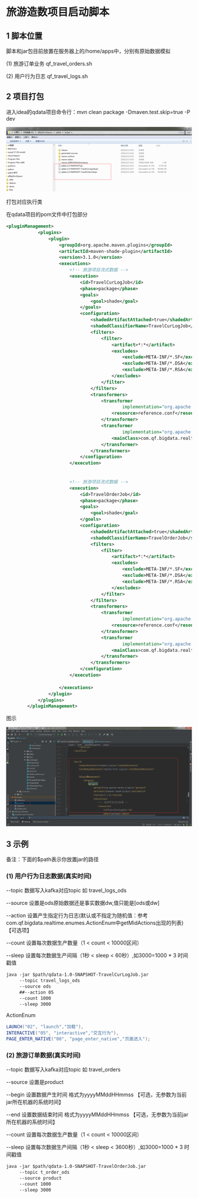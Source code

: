 # 旅游造数项目启动脚本

## 1 脚本位置

脚本和jar包目前放置在服务器上的/home/apps中，分别有原始数据模拟

(1) 旅游订单业务 qf_travel_orders.sh 

(2) 用户行为日志 qf_travel_logs.sh



## 2 项目打包

进入idea的qdata项目命令行：mvn clean package -Dmaven.test.skip=true -P dev



![](pic\qdata_package.png)



打包对应执行类

在qdata项目的pom文件中打包部分

```xml
<pluginManagement>
            <plugins>
                <plugin>
                    <groupId>org.apache.maven.plugins</groupId>
                    <artifactId>maven-shade-plugin</artifactId>
                    <version>3.1.0</version>
                    <executions>
                        <!-- 旅游项目流式数据 -->
                        <execution>
                            <id>TravelCurLogJob</id>
                            <phase>package</phase>
                            <goals>
                                <goal>shade</goal>
                            </goals>
                            <configuration>
                                <shadedArtifactAttached>true</shadedArtifactAttached>
                                <shadedClassifierName>TravelCurLogJob</shadedClassifierName>
                                <filters>
                                    <filter>
                                        <artifact>*:*</artifact>
                                        <excludes>
                                            <exclude>META-INF/*.SF</exclude>
                                            <exclude>META-INF/*.DSA</exclude>
                                            <exclude>META-INF/*.RSA</exclude>
                                        </excludes>
                                    </filter>
                                </filters>
                                <transformers>
                                    <transformer
                                            implementation="org.apache.maven.plugins.shade.resource.AppendingTransformer">
                                        <resource>reference.conf</resource>
                                    </transformer>
                                    <transformer
                                            implementation="org.apache.maven.plugins.shade.resource.ManifestResourceTransformer">
                                        <mainClass>com.qf.bigdata.realtime.util.data.travel.logs.TravelCurLogHelper</mainClass>
                                    </transformer>
                                </transformers>
                            </configuration>
                        </execution>


                        <!-- 旅游项目流式数据 -->
                        <execution>
                            <id>TravelOrderJob</id>
                            <phase>package</phase>
                            <goals>
                                <goal>shade</goal>
                            </goals>
                            <configuration>
                                <shadedArtifactAttached>true</shadedArtifactAttached>
                                <shadedClassifierName>TravelOrderJob</shadedClassifierName>
                                <filters>
                                    <filter>
                                        <artifact>*:*</artifact>
                                        <excludes>
                                            <exclude>META-INF/*.SF</exclude>
                                            <exclude>META-INF/*.DSA</exclude>
                                            <exclude>META-INF/*.RSA</exclude>
                                        </excludes>
                                    </filter>
                                </filters>
                                <transformers>
                                    <transformer
                                            implementation="org.apache.maven.plugins.shade.resource.AppendingTransformer">
                                        <resource>reference.conf</resource>
                                    </transformer>
                                    <transformer
                                            implementation="org.apache.maven.plugins.shade.resource.ManifestResourceTransformer">
                                        <mainClass>com.qf.bigdata.realtime.util.data.travel.orders.TravelOrderHelper</mainClass>
                                    </transformer>
                                </transformers>
                            </configuration>
                        </execution>

                    </executions>
                </plugin>
            </plugins>
        </pluginManagement>
```



图示

![1580888326026](pic\qdata_pom.png)



## 3 示例

备注：下面的$path表示你放置jar的路径



### (1) 用户行为日志数据(真实时间)

--topic 数据写入kafka对应topic 如 travel_logs_ods

--source 设置是ods原始数据还是事实数据dw,值只能是[ods或dw]

--action 设置产生指定行为日志(默认或不指定为随机值：参考com.qf.bigdata.realtime.enumes.ActionEnum中getMidActions出现的列表)【可选项】

--count 设置每次数据生产数量（1 < count < 10000区间）

--sleep 设置每次数据生产间隔（1秒 < sleep < 60秒）,如3000=1000 * 3 时间戳值

```shell
java -jar $path/qdata-1.0-SNAPSHOT-TravelCurLogJob.jar 
	 --topic travel_logs_ods 
	 --source ods  
	 ##--action 05
	 --count 1000 
	 --sleep 3000
```





ActionEnum

```java
LAUNCH("02", "launch","加载"),
INTERACTIVE("05", "interactive","交互行为"),
PAGE_ENTER_NATIVE("08", "page_enter_native","页面进入");
```



### (2) 旅游订单数据(真实时间)

--topic 数据写入kafka对应topic 如 travel_orders

--source 设置是product

--begin 设置数据产生时间 格式为yyyyMMddHHmmss 【可选，无参数为当前jar所在机器的系统时间】

--end 设置数据结束时间 格式为yyyyMMddHHmmss 【可选，无参数为当前jar所在机器的系统时间】

--count 设置每次数据生产数量（1 < count < 10000区间）

--sleep 设置每次数据生产间隔（1秒 < sleep < 3600秒）,如3000=1000 * 3 时间戳值

```shell
java -jar $path/qdata-1.0-SNAPSHOT-TravelOrderJob.jar 
	 --topic t_order_ods 
	 --source product 
	 --count 1000 
	 --sleep 3000
```


